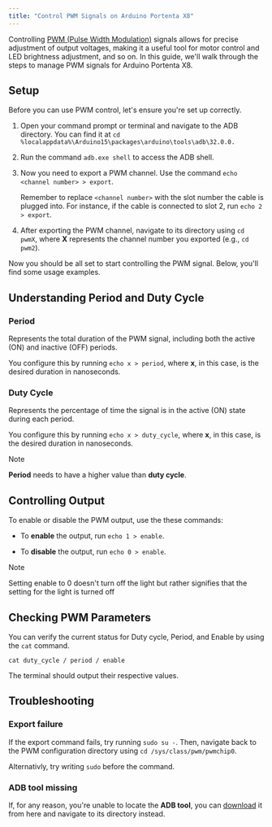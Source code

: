```yaml
---
title: "Control PWM Signals on Arduino Portenta X8"
---
```


Controlling [PWM (Pulse Width Modulation)](https://www.kernel.org/doc/Documentation/pwm.txt) signals allows for precise adjustment of output voltages, making it a useful tool for motor control and LED brightness adjustment, and so on. In this guide, we'll walk through the steps to manage PWM signals for Arduino Portenta X8.

## Setup

Before you can use PWM control, let's ensure you're set up correctly.

1. Open your command prompt or terminal and navigate to the ADB directory. You can find it at `cd %localappdata%\Arduino15\packages\arduino\tools\adb\32.0.0.`

1. Run the command `adb.exe shell` to access the ADB shell.

1.  Now you need to export a PWM channel. Use the command `echo <channel number> > export`.    

    Remember to replace `<channel number>` with the slot number the cable is plugged into. For instance, if the cable is connected to slot 2, run `echo 2 > export`.

1. After exporting the PWM channel, navigate to its directory using `cd pwmX`, where **X** represents the channel number you exported (e.g., `cd pwm2`).

Now you should be all set to start controlling the PWM signal. Below, you'll find some usage examples.

## Understanding Period and Duty Cycle

### Period

Represents the total duration of the PWM signal, including both the active (ON) and inactive (OFF) periods.

You configure this by running `echo x > period`, where **x**, in this case, is the desired duration in nanoseconds.

### Duty Cycle

Represents the percentage of time the signal is in the active (ON) state during each period.

You configure this by running `echo x > duty_cycle`, where **x**, in this case, is the desired duration in nanoseconds.

> [!Note]
> **Period** needs to have a higher value than **duty cycle**.

## Controlling Output

To enable or disable the PWM output, use the these commands:

- To **enable** the output, run `echo 1 > enable`.

- To **disable** the output, run `echo 0 > enable`.

> [!Note]
> Setting enable to 0 doesn't turn off the light but rather signifies that the setting for the light is turned off

## Checking PWM Parameters

You can verify the current status for Duty cycle, Period, and Enable by using the `cat` command.

`cat duty_cycle / period / enable`

The terminal should output their respective values.

## Troubleshooting 

### Export failure

If the export command fails, try running `sudo su -`. Then, navigate back to the PWM configuration directory using `cd /sys/class/pwm/pwmchip0`.

Alternativly, try writing `sudo` before the command. 

### ADB tool missing

If, for any reason, you're unable to locate the **ADB tool**, you can [download](https://developer.android.com/tools/releases/platform-tools#downloads) it from here and navigate to its directory instead.




